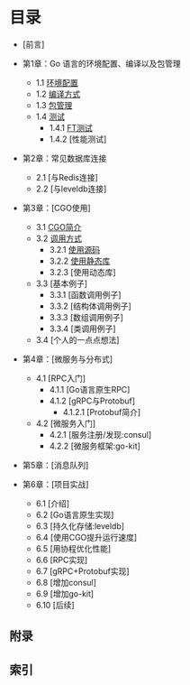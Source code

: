 # 目录

- [前言]

- 第1章：Go 语言的环境配置、编译以及包管理
  - 1.1 [环境配置](01.1.md)
  - 1.2 [编译方式](01.2.md)
  - 1.3 [包管理](01.3.md)
  - 1.4 [测试](01.4.md)
    - 1.4.1 [FT测试](01.4.1.md)
    - 1.4.2 [性能测试]
- 第2章：常见数据库连接
  - 2.1 [与Redis连接]
  - 2.2 [与leveldb连接]
- 第3章：[CGO使用]
  - 3.1 [CGO简介](03.1.md)
  - 3.2 [调用方式](03.2.md)
    - 3.2.1 [使用源码](03.2.1.md)
    - 3.2.2 [使用静态库](03.2.2.md)
    - 3.2.3 [使用动态库]
  - 3.3 [基本例子]
    - 3.3.1 [函数调用例子]
    - 3.3.2 [结构体调用例子]
    - 3.3.3 [数组调用例子]
    - 3.3.4 [类调用例子]
  - 3.4 [个人的一点点想法]
- 第4章：[微服务与分布式]
  - 4.1 [RPC入门]
    - 4.1.1 [Go语言原生RPC]
    - 4.1.2 [gRPC与Protobuf]
      - 4.1.2.1 [Protobuf简介]
  - 4.2 [微服务入门]
    - 4.2.1 [服务注册/发现:consul]
    - 4.2.2 [微服务框架:go-kit]
- 第5章：[消息队列]
- 第6章：[项目实战]
  - 6.1 [介绍]
  - 6.2 [Go语言原生实现]
  - 6.3 [持久化存储:leveldb]
  - 6.4 [使用CGO提升运行速度]
  - 6.5 [用协程优化性能]
  - 6.6 [RPC实现]
  - 6.7 [gRPC+Protobuf实现]
  - 6.8 [增加consul]
  - 6.9 [增加go-kit]
  - 6.10 [后续]

## 附录

## 索引
